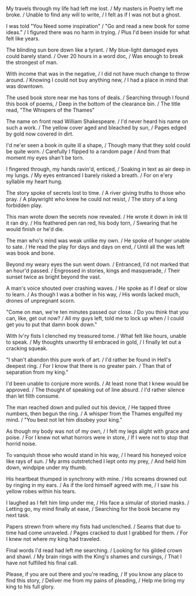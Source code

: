 My travels through my life had left me lost. / My masters in Poetry left me broke. / Unable to find any will to write, / I felt as if I was not but a ghost.

I was told "You Need some inspiration" / "Go and read a new book for some ideas." / I figured there was no harm in trying. / Plus I'd been inside for what felt like years.

The blinding sun bore down like a tyrant. / My blue-light damaged eyes could barely stand. / Over 20 hours in a word doc, / Was enough to break the strongest of man.

With income that was in the negative, / I did not have much change to throw around. / Knowing I could not buy anything new, / I had a place in mind that was downtown.

The used book store near me has tons of deals. / Searching through I found this book of poems, / Deep in the bottom of the clearance bin. / The title read, "The Whispers of the Thames"

The name on front read William Shakespeare. / I'd never heard his name on such a work. / The yellow cover aged and bleached by sun, / Pages edged by gold now covered in dirt.

I'd ne'er seen a book in quite ill a shape, / Though many that they sold could be quite worn. / Carefully I flipped to a random page / And from that moment my eyes shan't be torn.

I fingered through, my hands ravin'd, enticed, / Soaking in text as air deep in my lungs. / My eyes entranced I barely risked a breath. / For on e'ery syllable my heart hung.

The story spoke of secrets lost to time. / A river giving truths to those who pray. / A playwright who knew he could not resist, / The story of a long forbidden play. 

This man wrote down the secrets now revealed. / He wrote it down in ink til it ran dry. / His feathered pen ran red, his body torn, / Swearing that he would finish or he'd die. 

The man who's mind was weak unlike my own. / He spoke of hunger unable to sate. / He read the play for days and days on end, / Until all the was left was book and bone.

Beyond my weary eyes the sun went down. / Entranced, I'd not marked that an hour'd passed. / Engrossed in stories, kings and masquerade, / Their sunset twice as bright beyond the vast.

A man's voice shouted over crashing waves. /  He spoke as if I deaf or slow to learn. / As though I was a bother in his way, / His words lacked much, drones of unpregnant scorn.

"Come on man, we're ten minutes passed our close. / Do you think that you can, like, get out now? / All my guys left, told me to lock up when / I could get you to put that damn book down."

With Iv'ry fists I clenched my treasured tome. / What felt like hours, unable to speak. / My thoughts unworthy til embraced in gold, / I finally let out a cracking squeak.

"I shan't abandon this pure work of art. / I'd rather be found in Hell's deepest ring. / For I know that there is no greater pain. / Than that of separation from my king."

I'd been unable to conjure more words. / At least none that I knew would be approved. / The thought of speaking out of line absurd. / I'd rather silence than let filth consume. 

The man reached down and pulled out his device, / He tapped three numbers, then begun the ring. / A whisper from the Thames engulfed my mind. / "You best not let him disobey your king."

As though my body was not of my own, / I felt my legs alight with grace and poise. / For I knew not what horrors were in store, / If I were not to stop that horrid noise. 

To vanquish those who would stand in his way, / I heard his honeyed voice like rays of sun. / My arms outstretched I lept onto my prey, / And held him down, windpipe under my thumb.

His heartbeat thumped in synchrony with mine. / His screams drowned out by ringing in my ears. / As if the lord himself agreed with me, / I saw his yellow robes within his tears. 

I laughed as I felt him limp under me, / His face a simular of storied masks. / Letting go, my mind finally at ease, / Searching for the book became my next task. 

Papers strewn from where my fists had unclenched. / Seams that due to time had come unraveled. / Pages cracked to dust I grabbed for them. / For I knew not where my king had traveled. 

Final words I'd read had left me searching. / Looking for his gilded crown and shawl. / My brain rings with the King's shames and cursings, / That I have not fulfilled his final call.

Please, if you are out there and you're reading, / If you know any place to find this story, / Deliver me from my pains of pleading, / Help me bring my king to his full glory. 